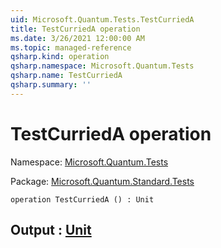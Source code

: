 ```yaml
---
uid: Microsoft.Quantum.Tests.TestCurriedA
title: TestCurriedA operation
ms.date: 3/26/2021 12:00:00 AM
ms.topic: managed-reference
qsharp.kind: operation
qsharp.namespace: Microsoft.Quantum.Tests
qsharp.name: TestCurriedA
qsharp.summary: ''
---
```


# TestCurriedA operation

Namespace: [Microsoft.Quantum.Tests](xref:Microsoft.Quantum.Tests)

Package: [Microsoft.Quantum.Standard.Tests](https://nuget.org/packages/Microsoft.Quantum.Standard.Tests)




```qsharp
operation TestCurriedA () : Unit
```


## Output : [Unit](xref:microsoft.quantum.lang-ref.unit)

